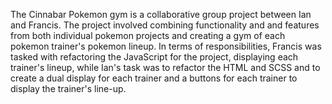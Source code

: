 
The Cinnabar Pokemon gym is a collaborative group project between Ian and Francis. The project involved combining functionality and and features from both individual pokemon projects and creating a gym of each pokemon trainer's pokemon lineup. In terms of responsibilities, Francis was tasked with refactoring the JavaScript for the project, displaying each trainer's lineup, while Ian's task was to refactor the HTML and SCSS and to create a dual display for each  trainer and a buttons for each trainer to display the trainer's line-up.
